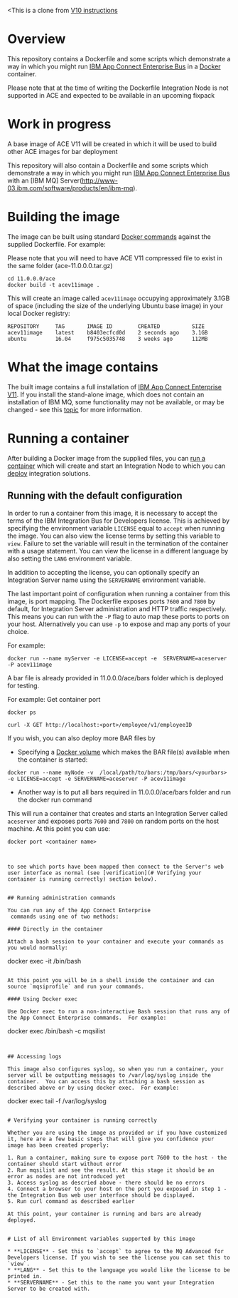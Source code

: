 <This is a clone from [V10 instructions](https://github.com/ot4i/iib-docker)


# Overview

This repository contains a Dockerfile and some scripts which demonstrate a way in which you might run [IBM App Connect Enterprise Bus](https://www.ibm.com/cloud/app-connect/enterprise) in a [Docker](https://www.docker.com/whatisdocker/) container.

Please note that at the time of writing the Dockerfile Integration Node is not supported in ACE and expected to be available in an upcoming fixpack

# Work in progress
A base image of ACE V11 will be created in which it will be used to build other ACE images for bar deployment

This repository will also contain a Dockerfile and some scripts which demonstrate a way in which you might run [IBM App Connect Enterprise Bus](https://www.ibm.com/cloud/app-connect/enterprise) with an [IBM MQ] Server(http://www-03.ibm.com/software/products/en/ibm-mq).


# Building the image

The image can be built using standard [Docker commands](https://docs.docker.com/userguide/dockerimages/) against the supplied Dockerfile.  For example:

Please note that you will need to have ACE V11 compressed file to exist in the same folder (ace-11.0.0.0.tar.gz)
~~~
cd 11.0.0.0/ace
docker build -t acev11image .
~~~

This will create an image called `acev11image` occupying approximately 3.1GB of space (including the size of the underlying Ubuntu base image) in your local Docker registry:

~~~
REPOSITORY     TAG       IMAGE ID        CREATED          SIZE
acev11image    latest    b8403ecfcd0d    2 seconds ago    3.1GB
ubuntu         16.04     f975c5035748    3 weeks ago      112MB
~~~



# What the image contains

The built image contains a full installation of [IBM App Connect Enterprise V11](https://www.ibm.com/cloud/app-connect/enterprise). If you install the stand-alone image, which does not contain an installation of IBM MQ, some functionality may not be available, or may be changed - see this [topic](http://www-01.ibm.com/support/knowledgecenter/SSMKHH_10.0.0/com.ibm.etools.mft.doc/bb28660_.htm) for more information.

# Running a container

After building a Docker image from the supplied files, you can [run a container](https://docs.docker.com/userguide/usingdocker/) which will create and start an Integration Node to which you can [deploy](https://www.ibm.com/support/knowledgecenter/SSTTDS_11.0.0/com.ibm.etools.mft.doc/af03890_.htm) integration solutions.


## Running with the default configuration
In order to run a container from this image, it is necessary to accept the terms of the IBM Integration Bus for Developers license.  This is achieved by specifying the environment variable `LICENSE` equal to `accept` when running the image.  You can also view the license terms by setting this variable to `view`. Failure to set the variable will result in the termination of the container with a usage statement.  You can view the license in a different language by also setting the `LANG` environment variable.

In addition to accepting the license, you can optionally specify an Integration Server name using the `SERVERNAME` environment variable.

The last important point of configuration when running a container from this image, is port mapping.  The Dockerfile exposes ports `7600` and `7800` by default, for Integration Server administration and HTTP traffic respectively.  This means you can run with the `-P` flag to auto map these ports to ports on your host.  Alternatively you can use `-p` to expose and map any ports of your choice.

For example:

~~~
docker run --name myServer -e LICENSE=accept -e  SERVERNAME=aceserver -P acev11image
~~~

A bar file is already provided in 11.0.0.0/ace/bars folder which is deployed for testing.

For example:
Get container port

~~~
docker ps
~~~~~~

~~~
curl -X GET http://localhost:<port>/employee/v1/employeeID
~~~

If you wish, you can also deploy more BAR files by
  * Specifying a [Docker volume](https://docs.docker.com/engine/admin/volumes/volumes/) which makes the BAR file(s) available when the container is started:
~~~
docker run --name myNode -v  /local/path/to/bars:/tmp/bars/<yourbars> -e LICENSE=accept -e SERVERNAME=aceserver -P acev11image
~~~

* Another way is to put all bars required in 11.0.0.0/ace/bars folder and run the docker run command


This will run a container that creates and starts an Integration Server called `aceserver` and exposes ports `7600` and `7800` on random ports on the host machine.  At this point you can use:
~~~
docker port <container name>



to see which ports have been mapped then connect to the Server's web user interface as normal (see [verification](# Verifying your container is running correctly) section below).


## Running administration commands

You can run any of the App Connect Enterprise
 commands using one of two methods:

#### Directly in the container

Attach a bash session to your container and execute your commands as you would normally:

~~~
docker exec -it <container name> /bin/bash
~~~

At this point you will be in a shell inside the container and can source `mqsiprofile` and run your commands.

#### Using Docker exec

Use Docker exec to run a non-interactive Bash session that runs any of the App Connect Enterprise commands.  For example:

~~~
docker exec <container name> /bin/bash -c mqsilist
~~~


## Accessing logs

This image also configures syslog, so when you run a container, your server will be outputting messages to /var/log/syslog inside the container.  You can access this by attaching a bash session as described above or by using docker exec.  For example:

~~~
docker exec <container id> tail -f /var/log/syslog
~~~

# Verifying your container is running correctly

Whether you are using the image as provided or if you have customized it, here are a few basic steps that will give you confidence your image has been created properly:

1. Run a container, making sure to expose port 7600 to the host - the container should start without error
2. Run mqsilist and see the result. At this stage it should be an error as nodes are not introduced yet
3. Access syslog as descried above - there should be no errors
4. Connect a browser to your host on the port you exposed in step 1 - the Integration Bus web user interface should be displayed.
5. Run curl command as described earlier

At this point, your container is running and bars are already deployed.


# List of all Environment variables supported by this image

* **LICENSE** - Set this to `accept` to agree to the MQ Advanced for Developers license. If you wish to see the license you can set this to `view`.
* **LANG** - Set this to the language you would like the license to be printed in.
* **SERVERNAME** - Set this to the name you want your Integration Server to be created with.
